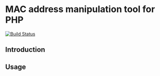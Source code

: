 # MAC address manipulation tool for PHP

[![Build Status](https://travis-ci.org/MatejKucera/mac-address.svg?branch=master)](https://travis-ci.org/MatejKucera/mac-address)

## Introduction

## Usage

```php


```
